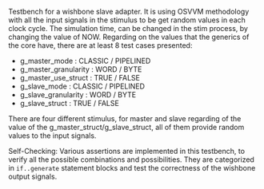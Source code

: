 Testbench for a wishbone slave adapter. It is using OSVVM methodology with all the  input signals in the stimulus to be get random values in each clock cycle. The simulation time, can be changed in the stim process, by changing the value of NOW. Regarding on the values that the generics of the core have, there are at least 8 test cases presented:

  - g_master_mode        : CLASSIC / PIPELINED
  - g_master_granularity :    WORD / BYTE
  - g_master_use_struct  :    TRUE / FALSE
  - g_slave_mode         : CLASSIC / PIPELINED
  - g_slave_granularity  :    WORD / BYTE
  - g_slave_struct       :    TRUE / FALSE

There are four different stimulus, for master and slave regarding of the value of the g_master_struct/g_slave_struct, all of them provide random values to the input signals.

Self-Checking: Various assertions are implemented in this testbench, to verify all the possible combinations and possibilities. They are categorized in `if..generate` statement blocks and test the correctness of the wishbone output signals.
